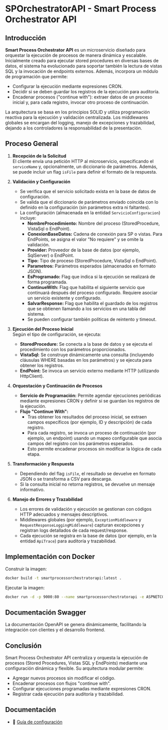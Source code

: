 # SPOrchestratorAPI - Smart Process Orchestrator API

## Introducción

**Smart Process Orchestrator API** es un microservicio diseñado para orquestar la ejecución de procesos de manera dinámica y escalable. Inicialmente creado para ejecutar stored procedures en diversas bases de datos, el sistema ha evolucionado para soportar también la lectura de vistas SQL y la invocación de endpoints externos. Además, incorpora un módulo de programación que permite:

- Configurar la ejecución mediante expresiones CRON.
- Decidir si se deben guardar los registros de la ejecución para auditoría.
- Encadenar procesos ("continue with"): extraer datos de un proceso inicial y, para cada registro, invocar otro proceso de continuación.

La arquitectura se basa en los principios SOLID y utiliza programación reactiva para la ejecución y validación centralizada. Los middlewares globales se encargan del logging, manejo de excepciones y trazabilidad, dejando a los controladores la responsabilidad de la presentación.

## Proceso General

1. **Recepción de la Solicitud**  
   El cliente envía una petición HTTP al microservicio, especificando el `serviceName` y, opcionalmente, un diccionario de parámetros. Además, se puede incluir un flag `isFile` para definir el formato de la respuesta.

2. **Validación y Configuración**
   - Se verifica que el servicio solicitado exista en la base de datos de configuración.
   - Se valida que el diccionario de parámetros enviado coincida con lo definido en la configuración (sin parámetros extra ni faltantes).
   - La configuración (almacenada en la entidad `ServicioConfiguracion`) incluye:
      - **NombreProcedimiento:** Nombre del proceso (StoredProcedure, VistaSql o EndPoint).
      - **ConexionBaseDatos:** Cadena de conexión para SP o vistas. Para EndPoints, se asigna el valor "No requiere" y se omite la validación.
      - **Provider:** Proveedor de la base de datos (por ejemplo, SqlServer) o EndPoint.
      - **Tipo:** Tipo de proceso (StoredProcedure, VistaSql o EndPoint).
      - **Parametros:** Parámetros esperados (almacenados en formato JSON).
      - **EsProgramado:** Flag que indica si la ejecución se realizará de forma programada.
      - **ContinueWith:** Flag que habilita el siguiente servicio que continuará después del proceso configurado. Requiere asociar un servicio existente y configurado.
      - **SalvarResponse:** Flag que habilita el guardado de los registros que se obtienen llamando a los servicios en una tabla del sistema.
      - Se pueden configurar también políticas de reintento y timeout.

3. **Ejecución del Proceso Inicial**  
   Según el tipo de configuración, se ejecuta:
   - **StoredProcedure:** Se conecta a la base de datos y se ejecuta el procedimiento con los parámetros proporcionados.
   - **VistaSql:** Se construye dinámicamente una consulta (incluyendo cláusulas WHERE basadas en los parámetros) y se ejecuta para obtener los registros.
   - **EndPoint:** Se invoca un servicio externo mediante HTTP (utilizando HttpClient).

4. **Orquestación y Continuación de Procesos**
   - **Servicio de Programación:** Permite agendar ejecuciones periódicas mediante expresiones CRON y definir si se guardan los registros de la ejecución.
   - **Flujo "Continue With":**
      - Tras obtener los resultados del proceso inicial, se extraen campos específicos (por ejemplo, ID y descripción) de cada registro.
      - Para cada registro, se invoca un proceso de continuación (por ejemplo, un endpoint) usando un mapeo configurable que asocia campos del registro con los parámetros esperados.
      - Esto permite encadenar procesos sin modificar la lógica de cada etapa.

5. **Transformación y Respuesta**
   - Dependiendo del flag `isFile`, el resultado se devuelve en formato JSON o se transforma a CSV para descarga.
   - Si la consulta inicial no retorna registros, se devuelve un mensaje informativo.

6. **Manejo de Errores y Trazabilidad**
   - Los errores de validación y ejecución se gestionan con códigos HTTP adecuados y mensajes descriptivos.
   - Middlewares globales (por ejemplo, `ExceptionMiddleware` y `RequestResponseLoggingMiddleware`) capturan excepciones y registran logs detallados de cada request/response.
   - Cada ejecución se registra en la base de datos (por ejemplo, en la entidad `ApiTrace`) para auditoría y trazabilidad.

## Implementación con Docker

Construir la imagen:
```bash
docker build -t smartprocessorchestratorapi:latest .
```
Ejecutar la imagen:
```bash
docker run -d -p 9000:80 --name smartprocessorchestratorapi -e ASPNETCORE_ENVIRONMENT=Development smartprocessorchestratorapi:latest
```

## Documentación Swagger

La documentación OpenAPI se genera dinámicamente, facilitando la integración con clientes y el desarrollo frontend.

## Conclusión

Smart Process Orchestrator API centraliza y orquesta la ejecución de procesos (Stored Procedures, Vistas SQL y EndPoints) mediante una configuración dinámica y flexible. Su arquitectura modular permite:

- Agregar nuevos procesos sin modificar el código.
- Encadenar procesos con flujos "continue with".
- Configurar ejecuciones programadas mediante expresiones CRON.
- Registrar cada ejecución para auditoría y trazabilidad.

## Documentación

- 📄 [Guía de configuración](./CONFIGURACION.md)

